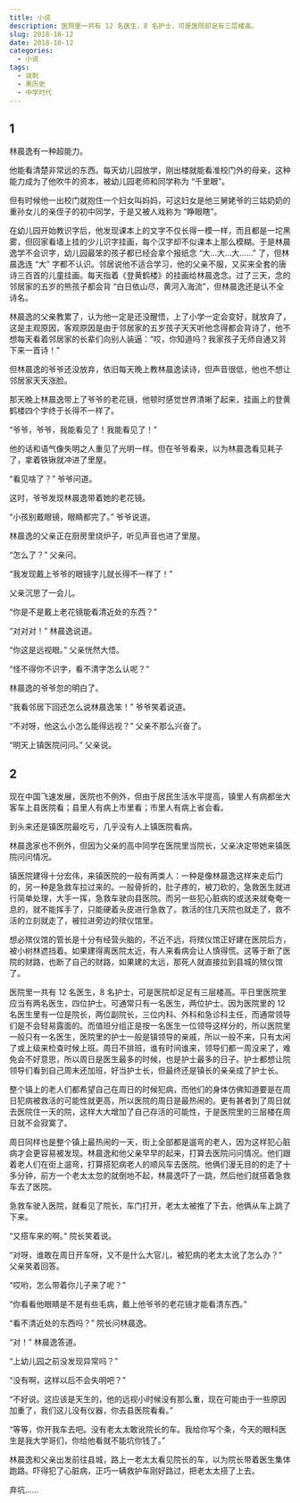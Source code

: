 ```yaml
---
title: 小说
description: 医院里一共有 12 名医生，8 名护士，可是医院却足有三层楼高。
slug: 2018-10-12
date: 2018-10-12
categories:
  - 小说
tags:
  - 讽刺
  - 黑历史
  - 中学时代
---
```


## 1

林晨逸有一种超能力。

他能看清楚非常远的东西。每天幼儿园放学，刚出楼就能看准校门外的母亲，这种能力成为了他吹牛的资本，被幼儿园老师和同学称为 “千里眼”。

但有时候他一出校门就抱住一个妇女叫妈妈，可这妇女是他三舅姥爷的三姑奶奶的重孙女儿的亲侄子的初中同学，于是又被人戏称为 “睁眼瞎”。

在幼儿园开始教识字后，他发现课本上的文字不仅长得一模一样，而且都是一坨黑雾，但回家看墙上挂的少儿识字挂画，每个汉字却不似课本上那么模糊。于是林晨逸学不会识字，幼儿园最笨的孩子都已经会拿个报纸念 “大…大…大……” 了，但林晨逸连 “大” 字都不认识。邻居说他不适合学习，他的父亲不服，又买来全套的唐诗三百首的儿童挂画。每天指着《登黄鹤楼》的挂画给林晨逸念。过了三天，念的邻居家的五岁的熊孩子都会背 “白日依山尽，黄河入海流”，但林晨逸还是认不全诗名。

林晨逸的父亲教累了，认为他一定是还没醒悟，上了小学一定会变好，就放弃了，这是主观原因，客观原因是由于邻居家的五岁孩子天天听他念得都会背诗了，他不想每天看着邻居家的长辈们向别人装逼：“哎，你知道吗？我家孩子无师自通又背下来一首诗！”

但林晨逸的爷爷还没放弃，依旧每天晚上教林晨逸读诗，但声音很低，他也不想让邻居家天天涨脸。

那天晚上林晨逸带上了爷爷的老花镜，他顿时感觉世界清晰了起来，挂画上的登黄鹤楼四个字终于长得不一样了。

“爷爷，爷爷，我能看见了！我能看见了！”

他的话和语气像失明之人重见了光明一样。但在爷爷看来，以为林晨逸看见耗子了，拿着铁锹就冲进了里屋。

“看见啥了？” 爷爷问道。

这时，爷爷发现林晨逸带着她的老花镜。

“小孩别戴眼镜，眼睛都完了。” 爷爷说道。

林晨逸的父亲正在厨房里烧炉子，听见声音也进了里屋。

“怎么了？” 父亲问。

“我发现戴上爷爷的眼镜字儿就长得不一样了！”

父亲沉思了一会儿。

“你是不是戴上老花镜能看清近处的东西？”

“对对对！” 林晨逸说道。

“你这是远视眼。” 父亲恍然大悟。

“怪不得你不识字，看不清字怎么认呢？”

林晨逸的爷爷忽的明白了。

“我看邻居下回还怎么说林晨逸笨！” 爷爷笑着说道。

“不对呀，他这么小怎么能得远视？” 父亲不那么兴奋了。

“明天上镇医院问问。” 父亲说。

## 2

现在中国飞速发展，医院也不例外，但由于居民生活水平提高，镇里人有病都坐大客车上县医院看；县里人有病上市里看；市里人有病上省会看。

到头来还是镇医院最吃亏，几乎没有人上镇医院看病。

林晨逸家也不例外，但因为父亲的高中同学在医院里当院长，父亲决定带她来镇医院问问情况。

镇医院建得十分宏伟，来镇医院的一般有两类人：一种是像林晨逸这样来走后门的，另一种是急救车拉过来的。一般骨折的，肚子疼的，被刀砍的，急救医生就进行简单处理，大手一挥，急救车驶向县医院。而另一些犯心脏病的或送来就奄奄一息的，就不能挥手了，只能硬着头皮进行急救了。救活的住几天院也就走了，救不活的立刻就走了，被拉进旁边的殡仪馆里。

想必殡仪馆的管长是十分有经营头脑的，不近不远，将殡仪馆正好建在医院后方，被小树林遮挡着。如果建得离医院太近，有人来看病会让人慎得慌。这等于断了医院的财路，也断了自己的财路，如果建的太远，那死人就直接拉到县城的殡仪馆了。

医院里一共有 12 名医生，8 名护士，可是医院却足足有三层楼高。平日里医院里应当有两名医生，四位护士。可通常只有一名医生，两位护士。因为医院里的 12 名医生里有一位是院长，两位副院长，三位内科、外科和急诊科主任，而通常领导们是不会轻易露面的。而值班分组正是按一名医生一位领导这样分的，所以医院里一般只有一名医生，医院里的护士一般是镇领导的亲戚，所以一般不来，只有太闲了或上级来检查时候上班。周日不排班，谁有时间谁来，领导们都一周没来了，难免会不好意思，所以周日是医生最多的时候，也是护士最多的日子。护士都想让院领导们看到自己周末还加班，好当护士长，但最终还是镇长的亲亲成了护士长。

整个镇上的老人们都希望自己在周日的时候犯病，而他们的身体仿佛知道要是在周日犯病被救活的可能性就更高，所以医院的周日是最热闹的。更有甚者到了周日就去医院住一天的院，这样大大增加了自己存活的可能性，于是医院里的三层楼在周日就不会寂寞了。

周日同样也是整个镇上最热闹的一天，街上全部都是遛弯的老人，因为这样犯心脏病才会更容易被发现。林晨逸和他父亲早早的起来，打算去医院问问情况。他们跟着老人们在街上遛弯，打算搭犯病老人的顺风车去医院。他俩们漫无目的的走了十多分钟，前方一个老太太忽的就倒地不起，林晨逸吓了一跳，然后他们就搭着急救车去了医院。

急救车驶入医院，就看见了院长，车门打开，老太太被推了下去，他俩从车上跳了下来。

“又搭车来的啊。” 院长笑着说。

“对呀，谁敢在周日开车呀，又不是什么大官儿，被犯病的老太太讹了怎么办？” 父亲笑着回答。

“哎哟，怎么带着你儿子来了呢？”

“你看看他眼睛是不是有些毛病，戴上他爷爷的老花镜才能看清东西。”

“看不清近处的东西吗？” 院长问林晨逸。

“对！” 林晨逸答道。

“上幼儿园之前没发现异常吗？”

“没有啊，这样以后不会失明吧？”

“不好说。这应该是天生的，他的远视小时候没有那么重，现在可能由于一些原因加重了，我们这儿没有仪器，你去县医院看看。”

“等等，你开我车去吧。没有老太太敢讹院长的车。我给你写个条，今天的眼科医生是我大学哥们，你给他看就不能坑你钱了。”

林晨逸和父亲出发前往县城，路上一老太太看见院长的车，以为院长带着医生集体跑路。吓得犯了心脏病，正巧一辆救护车刚好路过，把老太太搭了上去。

弃坑……
